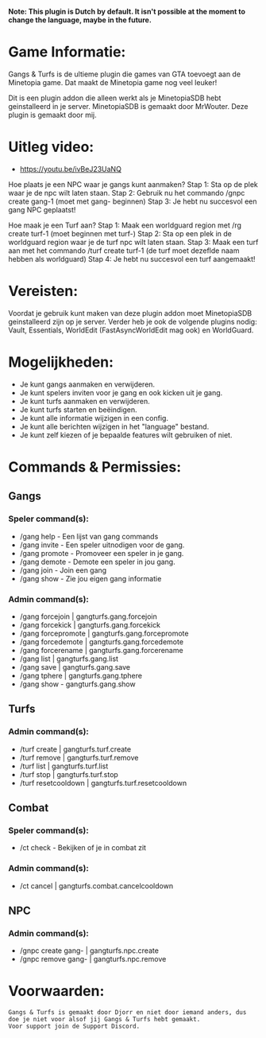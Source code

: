 **Note: This plugin is Dutch by default. It isn't possible at the moment to change the language, maybe in the future.**

# Game Informatie:
Gangs & Turfs is de ultieme plugin die games van GTA toevoegt aan de Minetopia game. Dat maakt de Minetopia game nog veel leuker!

Dit is een plugin addon die alleen werkt als je MinetopiaSDB hebt geinstalleerd in je server. MinetopiaSDB is gemaakt door MrWouter. Deze plugin is gemaakt door mij.

# Uitleg video:
* https://youtu.be/ivBeJ23UaNQ

Hoe plaats je een NPC waar je gangs kunt aanmaken?
Stap 1: Sta op de plek waar je de npc wilt laten staan.
Stap 2: Gebruik nu het commando /gnpc create gang-1 (moet met gang- beginnen)
Stap 3: Je hebt nu succesvol een gang NPC geplaatst!

Hoe maak je een Turf aan?
Stap 1: Maak een worldguard region met /rg create turf-1 (moet beginnen met turf-)
Stap 2: Sta op een plek in de worldguard region waar je de turf npc wilt laten staan.
Stap 3: Maak een turf aan met het commando /turf create turf-1 (de turf moet dezeflde naam hebben als worldguard)
Stap 4: Je hebt nu succesvol een turf aangemaakt!


# Vereisten:
Voordat je gebruik kunt maken van deze plugin addon moet MinetopiaSDB geinstalleerd zijn op je server. Verder heb je ook de volgende plugins nodig: Vault, Essentials, WorldEdit (FastAsyncWorldEdit mag ook) en WorldGuard.

# Mogelijkheden:
* Je kunt gangs aanmaken en verwijderen.
* Je kunt spelers inviten voor je gang en ook kicken uit je gang.
* Je kunt turfs aanmaken en verwijderen.
* Je kunt turfs starten en beëindigen.
* Je kunt alle informatie wijzigen in een config.
* Je kunt alle berichten wijzigen in het "language" bestand.
* Je kunt zelf kiezen of je bepaalde features wilt gebruiken of niet.

# Commands & Permissies:
## Gangs
### Speler command(s):
 * /gang help - Een lijst van gang commands
 * /gang invite <speler> - Een speler uitnodigen voor de gang.
 * /gang promote <speler> - Promoveer een speler in je gang.
 * /gang demote <speler> - Demote een speler in jou gang.
 * /gang join - Join een gang
 * /gang show - Zie jou eigen gang informatie
### Admin command(s):
 * /gang forcejoin | gangturfs.gang.forcejoin
 * /gang forcekick | gangturfs.gang.forcekick
 * /gang forcepromote | gangturfs.gang.forcepromote
 * /gang forcedemote | gangturfs.gang.forcedemote
 * /gang forcerename | gangturfs.gang.forcerename
 * /gang list | gangturfs.gang.list
 * /gang save | gangturfs.gang.save
 * /gang tphere | gangturfs.gang.tphere
 * /gang show <name> - gangturfs.gang.show
## Turfs
### Admin command(s):
 * /turf create | gangturfs.turf.create
 * /turf remove | gangturfs.turf.remove
 * /turf list | gangturfs.turf.list
 * /turf stop | gangturfs.turf.stop
 * /turf resetcooldown | gangturfs.turf.resetcooldown
## Combat
### Speler command(s):
 * /ct check - Bekijken of je in combat zit
### Admin command(s):
 * /ct cancel <speler> | gangturfs.combat.cancelcooldown
## NPC
### Admin command(s):
 * /gnpc create gang-<nummer> | gangturfs.npc.create
 * /gnpc remove gang-<nummer> | gangturfs.npc.remove

# Voorwaarden:
```Op elk moment is het mogelijk dat ik de voorwaarden kan wijzigen, laatste wijzigingen van deze voorwaarden zijn op 26-06-2022.
Gangs & Turfs is gemaakt door Djorr en niet door iemand anders, dus doe je niet voor alsof jij Gangs & Turfs hebt gemaakt.
Voor support join de Support Discord.

